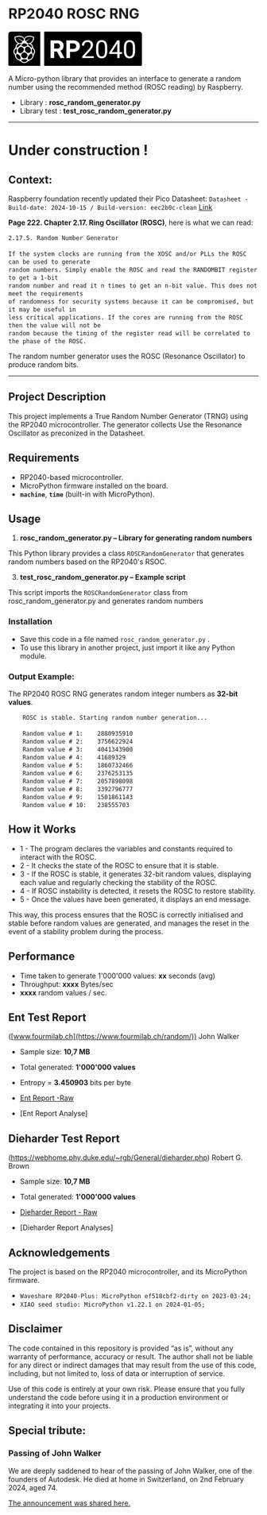 # RP2040 ROSC RNG

![Image locale](https://github.com/MicroControleurMonde/RP2040-RNG/blob/main/Reports/RP2040-resizeimage3.png)

A Micro-python library that provides an interface to generate a random number using the recommended method (ROSC reading) by Raspberry.
- Library : **rosc_random_generator.py**
- Library test : **test_rosc_random_generator.py**
---
# Under construction !

## Context:

Raspberry foundation recently updated their Pico Datasheet:
`Datasheet - Build-date: 2024-10-15 / Build-version: eec2b0c-clean` [Link](https://datasheets.raspberrypi.com/pico/pico-datasheet.pdf)

**Page 222.  Chapter 2.17. Ring Oscillator (ROSC)**, here is what we can read:

    2.17.5. Random Number Generator
    
    If the system clocks are running from the XOSC and/or PLLs the ROSC can be used to generate 
    random numbers. Simply enable the ROSC and read the RANDOMBIT register to get a 1-bit 
    random number and read it n times to get an n-bit value. This does not meet the requirements
    of randomness for security systems because it can be compromised, but it may be useful in 
    less critical applications. If the cores are running from the ROSC then the value will not be
    random because the timing of the register read will be correlated to the phase of the ROSC.
    
The random number generator uses the ROSC (Resonance Oscillator) to produce random bits.

---
## Project Description

This project implements a True Random Number Generator (TRNG) using the RP2040 microcontroller. The generator collects Use the Resonance Oscillator as preconized in the Datasheet.

## Requirements

- RP2040-based microcontroller.
- MicroPython firmware installed on the board.
- **`machine`**, **`time`** (built-in with MicroPython).

## Usage

1. **rosc_random_generator.py – Library for generating random numbers**

This Python library provides a class `ROSCRandomGenerator` that generates random numbers based on the RP2040's RSOC.

3. **test_rosc_random_generator.py – Example script**

This script imports the `ROSCRandomGenerator` class from rosc_random_generator.py and generates random numbers

### Installation
- Save this code in a file named `rosc_random_generator.py` .
- To use this library in another project, just import it like any Python module.

### Output Example:

The RP2040 ROSC RNG generates random integer numbers as **32-bit values**.

        ROSC is stable. Starting random number generation...

        Random value # 1:	 2880935910
        Random value # 2:	 3756622924
        Random value # 3:	 4041343900
        Random value # 4:	 41689329
        Random value # 5:	 1860732466
        Random value # 6:	 2376253135
        Random value # 7:	 2057898098
        Random value # 8:	 3392796777
        Random value # 9:	 1501861143
        Random value # 10:	 238555703
## How it Works

- 1 - The program declares the variables and constants required to interact with the ROSC.
- 2 - It checks the state of the ROSC to ensure that it is stable.
- 3 - If the ROSC is stable, it generates 32-bit random values, displaying each value and regularly checking the stability of the ROSC.
- 4 - If ROSC instability is detected, it resets the ROSC to restore stability.
- 5 - Once the values have been generated, it displays an end message.

This way, this process ensures that the ROSC is correctly initialised and stable before random values are generated, and manages the reset in the event of a stability problem during the process.




## Performance

- Time taken to generate 1'000'000 values: **xx** seconds (avg)
- Throughput: **xxxx** Bytes/sec
- **xxxx** random values / sec.

## Ent Test Report

  ([www.fourmilab.ch](https://www.fourmilab.ch/random/)) John Walker
- Sample size: **10,7 MB**
- Total generated: **1'000'000 values**
- Entropy = **3.450903** bits per byte

- [Ent Report -Raw](https://github.com/MicroControleurMonde/RP2040_ROSC_RNG/blob/main/Reports/Ent_rp2040_rosc_rng_1Mil.txt)
- [Ent Report Analyse]

## Dieharder Test Report
(https://webhome.phy.duke.edu/~rgb/General/dieharder.php) Robert G. Brown

- Sample size: **10,7 MB**
- Total generated: **1'000'000 values**

- [Dieharder Report - Raw](https://github.com/MicroControleurMonde/RP2040_ROSC_RNG/blob/main/Reports/Dieharder_rp2040_rosc_rng_1Mil.txt)
- [Dieharder Report Analyses]

## Acknowledgements

The project is based on the RP2040 microcontroller, and its MicroPython firmware.
- `Waveshare RP2040-Plus: MicroPython ef518cbf2-dirty on 2023-03-24;`
- `XIAO seed studio: MicroPython v1.22.1 on 2024-01-05;`

## Disclaimer

The code contained in this repository is provided “as is”, without any warranty of performance, accuracy or result. The author shall not be liable for any direct or indirect damages that may result from the use of this code, including, but not limited to, loss of data or interruption of service.

Use of this code is entirely at your own risk. Please ensure that you fully understand the code before using it in a production environment or integrating it into your projects.

## Special tribute:

### Passing of John Walker

We are deeply saddened to hear of the passing of John Walker, one of the founders of Autodesk. He died at home in Switzerland, on 2nd February 2024, aged 74.

[The announcement was shared here.](https://www.engineering.com/a-cad-legend-passes-autodesk-founder-john-walker-1949-to-2024/)
